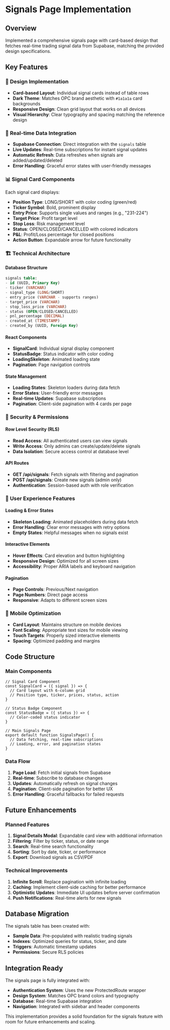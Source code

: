 # Signals Page Implementation

## Overview

Implemented a comprehensive signals page with card-based design that fetches real-time trading signal data from Supabase, matching the provided design specifications.

## Key Features

### 🎨 **Design Implementation**
- **Card-based Layout**: Individual signal cards instead of table rows
- **Dark Theme**: Matches OPC brand aesthetic with `#1a1a1a` card backgrounds
- **Responsive Design**: Clean grid layout that works on all devices
- **Visual Hierarchy**: Clear typography and spacing matching the reference design

### 🔄 **Real-time Data Integration**
- **Supabase Connection**: Direct integration with the `signals` table
- **Live Updates**: Real-time subscriptions for instant signal updates
- **Automatic Refresh**: Data refreshes when signals are added/updated/deleted
- **Error Handling**: Graceful error states with user-friendly messages

### 📊 **Signal Card Components**

Each signal card displays:
- **Position Type**: LONG/SHORT with color coding (green/red)
- **Ticker Symbol**: Bold, prominent display
- **Entry Price**: Supports single values and ranges (e.g., "231-224")
- **Target Price**: Profit target level
- **Stop Loss**: Risk management level
- **Status**: OPEN/CLOSED/CANCELLED with colored indicators
- **P&L**: Profit/Loss percentage for closed positions
- **Action Button**: Expandable arrow for future functionality

### 🏗️ **Technical Architecture**

#### Database Structure
```sql
signals table:
- id (UUID, Primary Key)
- ticker (VARCHAR)
- signal_type (LONG/SHORT)
- entry_price (VARCHAR - supports ranges)
- target_price (VARCHAR)
- stop_loss_price (VARCHAR)
- status (OPEN/CLOSED/CANCELLED)
- pnl_percentage (DECIMAL)
- created_at (TIMESTAMP)
- created_by (UUID, Foreign Key)
```

#### React Components
- **SignalCard**: Individual signal display component
- **StatusBadge**: Status indicator with color coding
- **LoadingSkeleton**: Animated loading state
- **Pagination**: Page navigation controls

#### State Management
- **Loading States**: Skeleton loaders during data fetch
- **Error States**: User-friendly error messages
- **Real-time Updates**: Supabase subscriptions
- **Pagination**: Client-side pagination with 4 cards per page

### 🔐 **Security & Permissions**

#### Row Level Security (RLS)
- **Read Access**: All authenticated users can view signals
- **Write Access**: Only admins can create/update/delete signals
- **Data Isolation**: Secure access control at database level

#### API Routes
- **GET /api/signals**: Fetch signals with filtering and pagination
- **POST /api/signals**: Create new signals (admin only)
- **Authentication**: Session-based auth with role verification

### 🎯 **User Experience Features**

#### Loading & Error States
- **Skeleton Loading**: Animated placeholders during data fetch
- **Error Handling**: Clear error messages with retry options
- **Empty States**: Helpful messages when no signals exist

#### Interactive Elements
- **Hover Effects**: Card elevation and button highlighting
- **Responsive Design**: Optimized for all screen sizes
- **Accessibility**: Proper ARIA labels and keyboard navigation

#### Pagination
- **Page Controls**: Previous/Next navigation
- **Page Numbers**: Direct page access
- **Responsive**: Adapts to different screen sizes

### 📱 **Mobile Optimization**
- **Card Layout**: Maintains structure on mobile devices
- **Font Scaling**: Appropriate text sizes for mobile viewing
- **Touch Targets**: Properly sized interactive elements
- **Spacing**: Optimized padding and margins

## Code Structure

### Main Components

```tsx
// Signal Card Component
const SignalCard = ({ signal }) => {
  // Card layout with 6-column grid
  // Position type, ticker, prices, status, action
}

// Status Badge Component  
const StatusBadge = ({ status }) => {
  // Color-coded status indicator
}

// Main Signals Page
export default function SignalsPage() {
  // Data fetching, real-time subscriptions
  // Loading, error, and pagination states
}
```

### Data Flow

1. **Page Load**: Fetch initial signals from Supabase
2. **Real-time**: Subscribe to database changes
3. **Updates**: Automatically refresh on signal changes
4. **Pagination**: Client-side pagination for better UX
5. **Error Handling**: Graceful fallbacks for failed requests

## Future Enhancements

### Planned Features
1. **Signal Details Modal**: Expandable card view with additional information
2. **Filtering**: Filter by ticker, status, or date range
3. **Search**: Real-time search functionality
4. **Sorting**: Sort by date, ticker, or performance
5. **Export**: Download signals as CSV/PDF

### Technical Improvements
1. **Infinite Scroll**: Replace pagination with infinite loading
2. **Caching**: Implement client-side caching for better performance
3. **Optimistic Updates**: Immediate UI updates before server confirmation
4. **Push Notifications**: Real-time alerts for new signals

## Database Migration

The signals table has been created with:
- **Sample Data**: Pre-populated with realistic trading signals
- **Indexes**: Optimized queries for status, ticker, and date
- **Triggers**: Automatic timestamp updates
- **Permissions**: Secure RLS policies

## Integration Ready

The signals page is fully integrated with:
- **Authentication System**: Uses the new ProtectedRoute wrapper
- **Design System**: Matches OPC brand colors and typography
- **Database**: Real-time Supabase integration
- **Navigation**: Integrated with sidebar and header components

This implementation provides a solid foundation for the signals feature with room for future enhancements and scaling.
